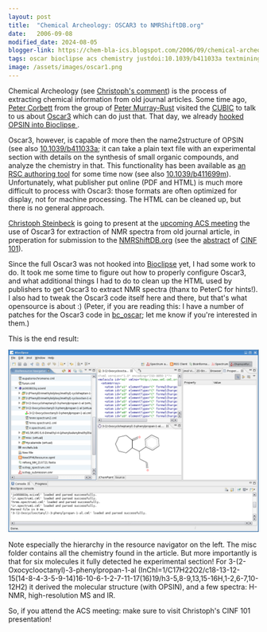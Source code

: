 ```yaml
---
layout: post
title:  "Chemical Archeology: OSCAR3 to NMRShiftDB.org"
date:   2006-09-08
modified_date: 2024-08-05
blogger-link: https://chem-bla-ics.blogspot.com/2006/09/chemical-archeology-oscar3-to.html
tags: oscar bioclipse acs chemistry justdoi:10.1039/b411033a textmining justdoi:10.1039/b411699m
image: /assets/images/oscar1.png
---
```


Chemical Archeology (see [Christoph's comment](http://wiki.cubic.uni-koeln.de/blog/pivot/entry.php?id=7#body)) is the
process of extracting chemical information from old journal articles. Some time ago,
[Peter Corbett](http://wwmm.ch.cam.ac.uk/blogs/corbett/) from the group of [Peter Murray-Rust](http://wwmm.ch.cam.ac.uk/blogs/murrayrust/)
visited the [CUBIC](http://almost.cubic.uni-koeln.de/jrg/) to talk to us about
[Oscar3](http://wwmm.ch.cam.ac.uk/wikis/wwmm/index.php/Oscar3) which can do just that. That day, we already
[hooked OPSIN into Bioclipse <i class="fa-solid fa-recycle fa-xs"></i>](https://chem-bla-ics.linkedchemistry.info/2006/06/22/text-mining-for-chemistry-using-oscar3.html).

Oscar3, however, is capable of more then the name2structure of OPSIN (see also
[10.1039/b411033a](httpa://doi.org/10.1039/b411033a); it can take a plain text file with an experimental section
with details on the synthesis of small organic compounds, and analyze the chemistry in that. This functionality has been
available as [an RSC authoring tool](http://www.rsc.org/Publishing/ReSourCe/AuthorGuidelines/AuthoringTools/index.asp)
for some time now (see also [10.1039/b411699m](https://doi.org/10.1039/b411699m)). Unfortunately, what publisher put
online (PDF and HTML) is much more difficult to process with Oscar3: those formats are often optimized for display,
not for machine processing. The HTML can be cleaned up, but there is no general approach.

[Christoph Steinbeck](http://wiki.cubic.uni-koeln.de/blog/) is going to present at the
[upcoming ACS meeting](http://www.chemistry.org/portal/a/c/s/1/acsdisplay.html?DOC=meetings%5Csanfrancisco2006%5Chome.html)
the use of Oscar3 for extraction of NMR spectra from old journal article, in preperation for submission to the
[NMRShiftDB.org](http://www.nmrshiftdb.org/) (see the [abstract](http://wiki.cubic.uni-koeln.de/blog/pivot/entry.php?id=4#body)
of [CINF 101](http://oasys2.confex.com/acs/232nm/techprogram/P981204.HTM)).

Since the full Oscar3 was not hooked into [Bioclipse](http://www.bioclipse.net/) yet, I had some work to do. It took me
some time to figure out how to properly configure Oscar3, and what additional things I had to do to clean up the HTML
used by publishers to get Oscar3 to extract NMR spectra (thanx to PeterC for hints!). I also had to tweak the Oscar3
code itself here and there, but that's what opensource is about :) (Peter, if you are reading this: I have a number
of patches for the Oscar3 code in [bc_oscar](http://svn.sourceforge.net/viewvc/bioclipse/trunk/bc_oscar/);
let me know if you're interested in them.)

This is the end result:

![](/assets/images/oscar1.png)

Note especially the hierarchy in the resource navigator on the left. The misc folder contains all the chemistry found in the article. But more importantly is that for six molecules it fully detected he experimental section! For 3-(2-Oxocyclooctanyl)-3-phenylpropan-1-al (InChI=1/C17H22O2/c18-13-12-15(14-8-4-3-5-9-14)16-10-6-1-2-7-11-17(16)19/h3-5,8-9,13,15-16H,1-2,6-7,10-12H2) it derived the molecular structure (with OPSIN), and a few spectra: H-NMR, high-resolution MS and IR.

So, if you attend the ACS meeting: make sure to visit Christoph's CINF 101 presentation!

